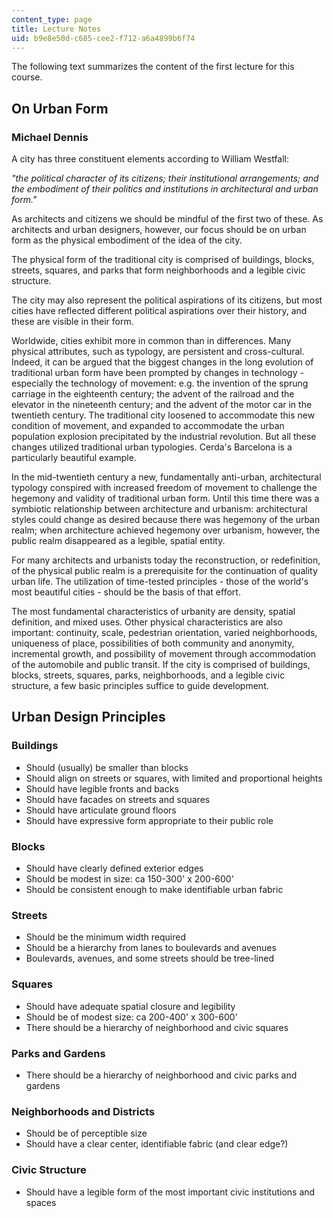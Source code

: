 ```yaml
---
content_type: page
title: Lecture Notes
uid: b9e8e50d-c685-cee2-f712-a6a4899b6f74
---
```


The following text summarizes the content of the first lecture for this course.

On Urban Form
-------------

### Michael Dennis

A city has three constituent elements according to William Westfall:

_"the political character of its citizens; their institutional arrangements; and the embodiment of their politics and institutions in architectural and urban form."_

As architects and citizens we should be mindful of the first two of these. As architects and urban designers, however, our focus should be on urban form as the physical embodiment of the idea of the city.

The physical form of the traditional city is comprised of buildings, blocks, streets, squares, and parks that form neighborhoods and a legible civic structure.

The city may also represent the political aspirations of its citizens, but most cities have reflected different political aspirations over their history, and these are visible in their form.

Worldwide, cities exhibit more in common than in differences. Many physical attributes, such as typology, are persistent and cross-cultural. Indeed, it can be argued that the biggest changes in the long evolution of traditional urban form have been prompted by changes in technology - especially the technology of movement: e.g. the invention of the sprung carriage in the eighteenth century; the advent of the railroad and the elevator in the nineteenth century; and the advent of the motor car in the twentieth century. The traditional city loosened to accommodate this new condition of movement, and expanded to accommodate the urban population explosion precipitated by the industrial revolution. But all these changes utilized traditional urban typologies. Cerda's Barcelona is a particularly beautiful example.

In the mid-twentieth century a new, fundamentally anti-urban, architectural typology conspired with increased freedom of movement to challenge the hegemony and validity of traditional urban form. Until this time there was a symbiotic relationship between architecture and urbanism: architectural styles could change as desired because there was hegemony of the urban realm; when architecture achieved hegemony over urbanism, however, the public realm disappeared as a legible, spatial entity.

For many architects and urbanists today the reconstruction, or redefinition, of the physical public realm is a prerequisite for the continuation of quality urban life. The utilization of time-tested principles - those of the world's most beautiful cities - should be the basis of that effort.

The most fundamental characteristics of urbanity are density, spatial definition, and mixed uses. Other physical characteristics are also important: continuity, scale, pedestrian orientation, varied neighborhoods, uniqueness of place, possibilities of both community and anonymity, incremental growth, and possibility of movement through accommodation of the automobile and public transit. If the city is comprised of buildings, blocks, streets, squares, parks, neighborhoods, and a legible civic structure, a few basic principles suffice to guide development.

Urban Design Principles
-----------------------

### Buildings

*   Should (usually) be smaller than blocks
*   Should align on streets or squares, with limited and proportional heights
*   Should have legible fronts and backs
*   Should have facades on streets and squares
*   Should have articulate ground floors
*   Should have expressive form appropriate to their public role

### Blocks

*   Should have clearly defined exterior edges
*   Should be modest in size: ca 150-300' x 200-600'
*   Should be consistent enough to make identifiable urban fabric

### Streets

*   Should be the minimum width required
*   Should be a hierarchy from lanes to boulevards and avenues
*   Boulevards, avenues, and some streets should be tree-lined

### Squares

*   Should have adequate spatial closure and legibility
*   Should be of modest size: ca 200-400' x 300-600'
*   There should be a hierarchy of neighborhood and civic squares

### Parks and Gardens

*   There should be a hierarchy of neighborhood and civic parks and gardens

### Neighborhoods and Districts

*   Should be of perceptible size
*   Should have a clear center, identifiable fabric (and clear edge?)

### Civic Structure

*   Should have a legible form of the most important civic institutions and spaces